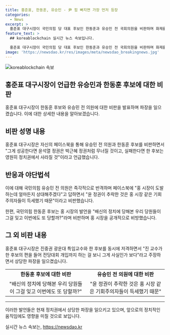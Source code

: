 ```yaml
---
title: 홍준표, 한동훈, 유승민 - 尹 힘 빠지면 가장 먼저 등장
categories:
  - News
excerpt: >
  홍준표 대구시장이 국민의힘 당 대표 후보인 한동훈과 유승민 전 국회의원을 비판하며 화제를 모으고 있다. 그는 한 후보가 유승민의 길을 가고 있다며 지적하고, 이에 유 전 의원이 급발진하여 반격했다. 또한 유 전 의원과의 갈등 외에도, 홍 시장은 진중권 광운대 특임교수와 한 후보를 비판하며 주목을 받고 있다. 그의 발언은 정치권에 강한 파장을 일으키고 있으며, 이에 관심이 집중되고 있다.
feature_text: >
  ## koreablockchain 실시간 뉴스 속보입니다.

  홍준표 대구시장이 국민의힘 당 대표 후보인 한동훈과 유승민 전 국회의원을 비판하며 화제를 모으고 있다. 그는 한 후보가 유승민의 길을 가고 있다며 지적하고, 이에 유 전 의원이 급발진하여 반격했다. 또한 유 전 의원과의 갈등 외에도, 홍 시장은 진중권 광운대 특임교수와 한 후보를 비판하며 주목을 받고 있다. 그의 발언은 정치권에 강한 파장을 일으키고 있으며, 이에 관심이 집중되고 있다.
image: 'https://newsdao.kr/res/images/meta/newsdao_breakingnews.jpg'
---
```


<p><img src="https://newsdao.kr/res/images/meta/newsdao_breakingnews.jpg" alt="koreablockchain 속보" /></p>

<h2>홍준표 대구시장이 언급한 유승민과 한동훈 후보에 대한 비판</h2>

<p data-ke-size="size16">홍준표 대구시장이 한동훈 후보와 유승민 전 의원에 대한 비판을 발표하며 파장을 일으켰습니다. 이에 대한 상세한 내용을 알아보겠습니다.</p>

<h2 data-ke-size="size26">비판 성명 내용</h2>

<p data-ke-size="size16">홍준표 대구시장은 자신의 페이스북을 통해 유승민 전 의원과 한동훈 후보를 비판하면서 "그게 성공한다면 윤석열 정권은 박근혜 정권처럼 무너질 것이고, 실패한다면 한 후보는 영원히 정치권에서 사라질 것"이라고 언급했습니다.</p>

<h2 data-ke-size="size26">반응과 야단법석</h2>

<p data-ke-size="size16">이에 대해 국민의힘 유승민 전 의원은 즉각적으로 반격하며 페이스북에 "홍 시장이 도발하는데 얼마든지 상대해주겠다"고 답하면서 "윤 정권이 추락한 것은 홍 시장 같은 기회주의자들이 득세했기 때문"이라고 비판했습니다.</p>

<p data-ke-size="size16">한편, 국민의힘 한동훈 후보는 홍 시장의 발언을 "배신의 정치에 당해본 우리 당원들이 그걸 잊고 이번에도 또 당할까?"라며 비판하며 홍 시장을 공개적으로 비방했습니다.</p>

<h2 data-ke-size="size26">그 외 비판 내용</h2>

<p data-ke-size="size16">홍준표 대구시장은 진중권 광운대 특임교수와 한 후보를 동시에 저격하면서 "진 교수가 한 후보의 편을 들어 전당대회 개입까지 하는 걸 보니 그게 사실인가 보다"라고 주장하면서 상당한 파장을 일으켰습니다.</p>

<table>
  <tr>
    <td style="text-align: center; height: 17px;"><b>한동훈 후보에 대한 비판</b></td>
    <td style="text-align: center; height: 17px;"><b>유승민 전 의원에 대한 비판</b></td>
  </tr>
  <tr>
    <td style="text-align: center; height: 17px;">"배신의 정치에 당해본 우리 당원들이 그걸 잊고 이번에도 또 당할까?"</td>
    <td style="text-align: center; height: 17px;">"윤 정권이 추락한 것은 홍 시장 같은 기회주의자들이 득세했기 때문"</td>
  </tr>
</table>

<hr>

<p data-ke-size="size16">이러한 발언들은 현재 정치권에서 상당한 파장을 일으키고 있으며, 앞으로의 정치적인 움직임에도 영향을 미칠 것으로 보입니다.</p>
실시간 뉴스 속보는, <a href="https://newsdao.kr" rel="dofollow">https://newsdao.kr</a>


